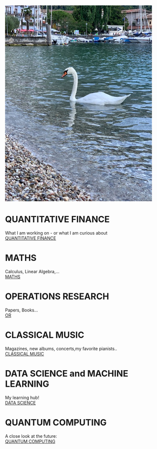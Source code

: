 
![IMG_2678](IMG_2678.jpg)

# QUANTITATIVE FINANCE

What I am working on - or what I am curious about\
[QUANTITATIVE FINANCE ](quantfinance.md)

# MATHS

Calculus, Linear Algebra,...\
[MATHS ](math.md)


# OPERATIONS RESEARCH
Papers, Books...\
[OR ](OR.md)

# CLASSICAL MUSIC

Magazines, new albums, concerts,my favorite pianists..\
[CLASSICAL MUSIC](classicalmusic.md)

# DATA SCIENCE and MACHINE LEARNING

My learning hub!\
[DATA SCIENCE](DataScience.md)

# QUANTUM COMPUTING

A close look at the future:\
[QUANTUM COMPUTING](qc.md)
